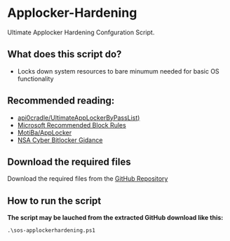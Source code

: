 # Applocker-Hardening
Ultimate Applocker Hardening Confguration Script.

## What does this script do?
- Locks down system resources to bare minumum needed for basic OS functionality

## Recommended reading:
- [api0cradle/UltimateAppLockerByPassList)](https://github.com/api0cradle/UltimateAppLockerByPassList)
- [Microsoft Recommended Block Rules](https://docs.microsoft.com/en-us/windows/security/threat-protection/windows-defender-application-control/microsoft-recommended-block-rules)
- [MotiBa/AppLocker](https://github.com/MotiBa/AppLocker)
- [NSA Cyber Bitlocker Gidance](https://github.com/nsacyber/AppLocker-Guidance)

## Download the required files

Download the required files from the [GitHub Repository](https://github.com/simeononsecurity/Applocker-Hardening)

## How to run the script

**The script may be lauched from the extracted GitHub download like this:**
```
.\sos-applockerhardening.ps1
```